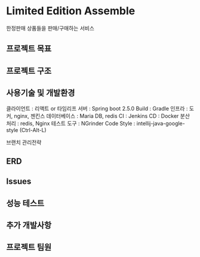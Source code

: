 # Limited Edition Assemble

한정판매 상품들을 판매/구매하는 서비스

## 프로젝트 목표

## 프로젝트 구조

## 사용기술 및 개발환경

클라이언트 : 리액트 or 타임리프
서버 : Spring boot 2.5.0
Build : Gradle
인프라 : 도커, nginx, 젠킨스
데이터베이스 : Maria DB, redis
CI : Jenkins
CD : Docker
분산처리 : redis, Nginx
테스트 도구 : NGrinder
Code Style : intellij-java-google-style (Ctrl-Alt-L)

브랜치 관리전략
## ERD

## Issues

## 성능 테스트

## 추가 개발사항

## 프로젝트 팀원


